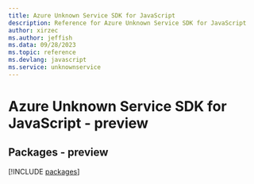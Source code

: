 ```yaml
---
title: Azure Unknown Service SDK for JavaScript
description: Reference for Azure Unknown Service SDK for JavaScript
author: xirzec
ms.author: jeffish
ms.data: 09/28/2023
ms.topic: reference
ms.devlang: javascript
ms.service: unknownservice
---
```

# Azure Unknown Service SDK for JavaScript - preview
## Packages - preview
[!INCLUDE [packages](unknown-service-index.md)]